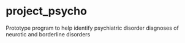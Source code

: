 # project_psycho
Prototype program to help identify psychiatric disorder diagnoses of neurotic and borderline disorders
